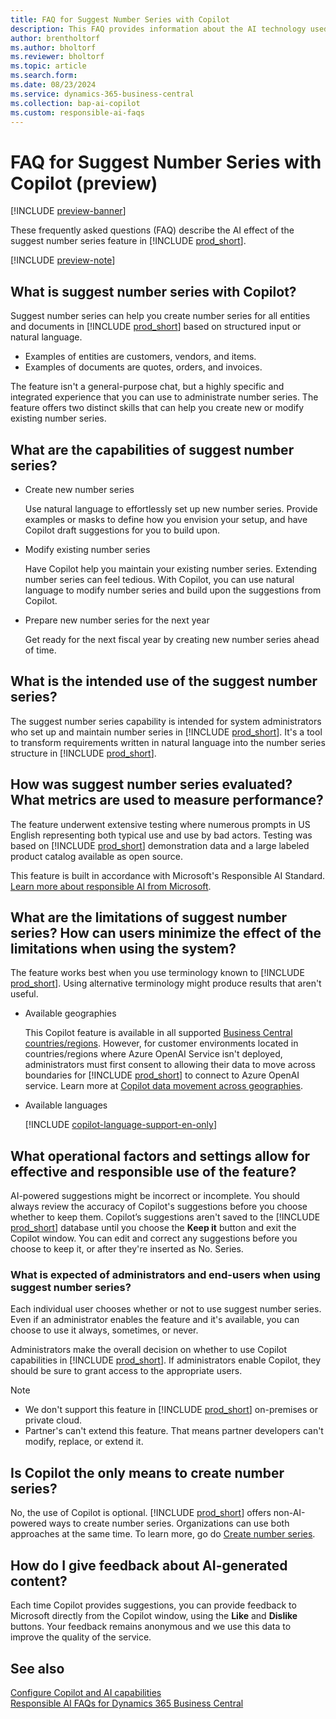 ```yaml
---
title: FAQ for Suggest Number Series with Copilot
description: This FAQ provides information about the AI technology used in Business Central.
author: brentholtorf
ms.author: bholtorf
ms.reviewer: bholtorf
ms.topic: article
ms.search.form:
ms.date: 08/23/2024
ms.service: dynamics-365-business-central
ms.collection: bap-ai-copilot
ms.custom: responsible-ai-faqs
---
```


# FAQ for Suggest Number Series with Copilot (preview)

[!INCLUDE [preview-banner](~/../shared-content/shared/preview-includes/preview-banner.md)]

These frequently asked questions (FAQ) describe the AI effect of the suggest number series feature in [!INCLUDE [prod_short](includes/prod_short.md)].

[!INCLUDE [preview-note](~/../shared-content/shared/preview-includes/production-ready-preview-dynamics365.md)]

## What is suggest number series with Copilot?

Suggest number series can help you create number series for all entities and documents in [!INCLUDE [prod_short](includes/prod_short.md)] based on structured input or natural language.

* Examples of entities are customers, vendors, and items.
* Examples of documents are quotes, orders, and invoices.

The feature isn't a general-purpose chat, but a highly specific and integrated experience that you can use to administrate number series. The feature offers two distinct skills that can help you create new or modify existing number series.

## What are the capabilities of suggest number series?

* Create new number series

   Use natural language to effortlessly set up new number series. Provide examples or masks to define how you envision your setup, and have Copilot draft suggestions for you to build upon.

* Modify existing number series

   Have Copilot help you maintain your existing number series. Extending number series can feel tedious. With Copilot, you can use natural language to modify number series and build upon the suggestions from Copilot.

* Prepare new number series for the next year

   Get ready for the next fiscal year by creating new number series ahead of time.

## What is the intended use of the suggest number series?

The suggest number series capability is intended for system administrators who set up and maintain number series in [!INCLUDE [prod_short](includes/prod_short.md)]. It's a tool to transform requirements written in natural language into the number series structure in [!INCLUDE [prod_short](includes/prod_short.md)].

## How was suggest number series evaluated? What metrics are used to measure performance?

The feature underwent extensive testing where numerous prompts in US English representing both typical use and use by bad actors. Testing was based on [!INCLUDE [prod_short](includes/prod_short.md)] demonstration data and a large labeled product catalog available as open source.

This feature is built in accordance with Microsoft's Responsible AI Standard. [Learn more about responsible AI from Microsoft](https://aka.ms/RAI).

## What are the limitations of suggest number series? How can users minimize the effect of the limitations when using the system?

The feature works best when you use terminology known to [!INCLUDE [prod_short](includes/prod_short.md)]. Using alternative terminology might produce results that aren't useful.

* Available geographies

   This Copilot feature is available in all supported [Business Central countries/regions](/dynamics365/business-central/dev-itpro/compliance/apptest-countries-and-translations). However, for customer environments located in countries/regions where Azure OpenAI Service isn't deployed, administrators must first consent to allowing their data to move across boundaries for [!INCLUDE [prod_short](includes/prod_short.md)] to connect to Azure OpenAI service. Learn more at [Copilot data movement across geographies](ai-copilot-data-movement.md).

* Available languages

   [!INCLUDE [copilot-language-support-en-only](includes/copilot-language-support-en-only.md)]

## What operational factors and settings allow for effective and responsible use of the feature?

AI-powered suggestions might be incorrect or incomplete. You should always review the accuracy of Copilot's suggestions before you choose whether to keep them. Copilot’s suggestions aren't saved to the [!INCLUDE [prod_short](includes/prod_short.md)] database until you choose the **Keep it** button and exit the Copilot window. You can edit and correct any suggestions before you choose to keep it, or after they're inserted as No. Series.

### What is expected of administrators and end-users when using suggest number series?

Each individual user chooses whether or not to use suggest number series. Even if an administrator enables the feature and it's available, you can choose to use it always, sometimes, or never.  

Administrators make the overall decision on whether to use Copilot capabilities in [!INCLUDE [prod_short](includes/prod_short.md)]. If administrators enable Copilot, they should be sure to grant access to the appropriate users.

> [!NOTE]
> * We don't support this feature in [!INCLUDE [prod_short](includes/prod_short.md)] on-premises or private cloud.
> * Partner's can't extend this feature. That means partner developers can't modify, replace, or extend it.

## Is Copilot the only means to create number series?  

No, the use of Copilot is optional. [!INCLUDE [prod_short](includes/prod_short.md)] offers non-AI-powered ways to create number series. Organizations can use both approaches at the same time. To learn more, go do [Create number series](ui-create-number-series.md).

## How do I give feedback about AI-generated content?  

Each time Copilot provides suggestions, you can provide feedback to Microsoft directly from the Copilot window, using the **Like** and **Dislike** buttons. Your feedback remains anonymous and we use this data to improve the quality of the service.

## See also

[Configure Copilot and AI capabilities](enable-ai.md)  
[Responsible AI FAQs for Dynamics 365 Business Central](responsible-ai-overview.md) 